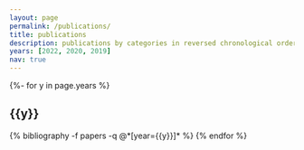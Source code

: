 ```yaml
---
layout: page
permalink: /publications/
title: publications
description: publications by categories in reversed chronological order. generated by jekyll-scholar.
years: [2022, 2020, 2019]
nav: true
---
```

<!-- _pages/publications.md -->
<div class="publications">

{%- for y in page.years %}
  <h2 class="year">{{y}}</h2>
  {% bibliography -f papers -q @*[year={{y}}]* %}
{% endfor %}

</div>
